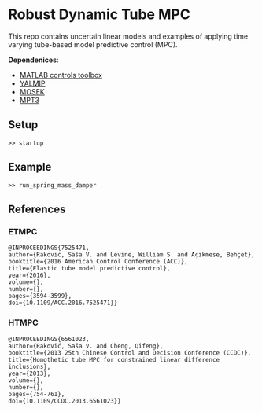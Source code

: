 # Robust Dynamic Tube MPC

This repo contains uncertain linear models and examples of applying time varying tube-based model predictive control (MPC). 

**Dependenices**: 
- [MATLAB controls toolbox](https://www.mathworks.com/products/control.html)
- [YALMIP](https://yalmip.github.io/tutorial/installation/)
- [MOSEK](https://www.mosek.com/products/academic-licenses/)
- [MPT3](https://www.mpt3.org/)


## Setup
```
>> startup
```

## Example 

```
>> run_spring_mass_damper
```

## References
### ETMPC
```
@INPROCEEDINGS{7525471,
author={Raković, Sas̆a V. and Levine, William S. and Açikmese, Behçet}, 
booktitle={2016 American Control Conference (ACC)},   
title={Elastic tube model predictive control},   
year={2016},  
volume={},  
number={},  
pages={3594-3599},  
doi={10.1109/ACC.2016.7525471}}
```

### HTMPC
```
@INPROCEEDINGS{6561023,
author={Raković, Saša V. and Cheng, Qifeng},
booktitle={2013 25th Chinese Control and Decision Conference (CCDC)},
title={Homothetic tube MPC for constrained linear difference inclusions},
year={2013},
volume={},
number={},
pages={754-761},
doi={10.1109/CCDC.2013.6561023}}
```